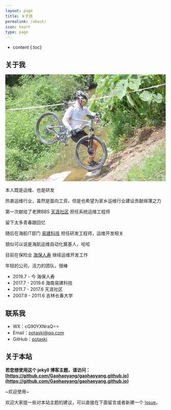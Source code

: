 ```yaml
---
layout: page
title: 关于我
permalink: /about/
icon: heart
type: page
---
```


* content
{:toc}

## 关于我

<img src="/img/me.jpg">

本人既是运维、也是研发

热衷运维行业，虽然是面向工资，但是也希望为家乡运维行业建设贡献绵薄之力

第一次献给了老牌BBS <a href="http://www.tianya.cn">天涯社区</a> 担任系统运维工程师

留下太多青春跟回忆

随后在海航IT部门 <a href="http://www.eking-tech.com">易建科技</a> 担任研发工程师，运维开发相关

貌似可以说是海航运维自动化奠基人，哈哈

目前在保险业 <a href="http://www.haibao-life.com">海保人寿</a> 继续运维开发工作

年轻的公司，活力的团队，很棒

* 2019.7 - 今 海保人寿
* 2017.7 - 2019.6 海南易建科技
* 2011.7 - 2017.6 天涯社区
* 2007.9 - 2011.6 吉林长春大学

## 联系我

* WX：cG90YXNraQ==
* Email：potaski@qq.com
* GitHub：[potaski](https://github.com/potaski)

## 关于本站

**若您想使用这个 jekyll 博客主题，请访问：[https://github.com/Gaohaoyang/gaohaoyang.github.io](https://github.com/Gaohaoyang/gaohaoyang.github.io)**

~欢迎使用~

欢迎大家提一些对本站主题的建议，可以直接在下面留言或者新建一个 [Issue](https://github.com/Gaohaoyang/gaohaoyang.github.io/issues)。
